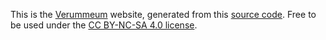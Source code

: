 This is the [Verummeum](https://verummeum.com/) website, generated from this [source code](https://github.com/PhilipVis/verummeum). Free to be used under the [CC BY-NC-SA 4.0 license](https://creativecommons.org/licenses/by-nc-sa/4.0/).